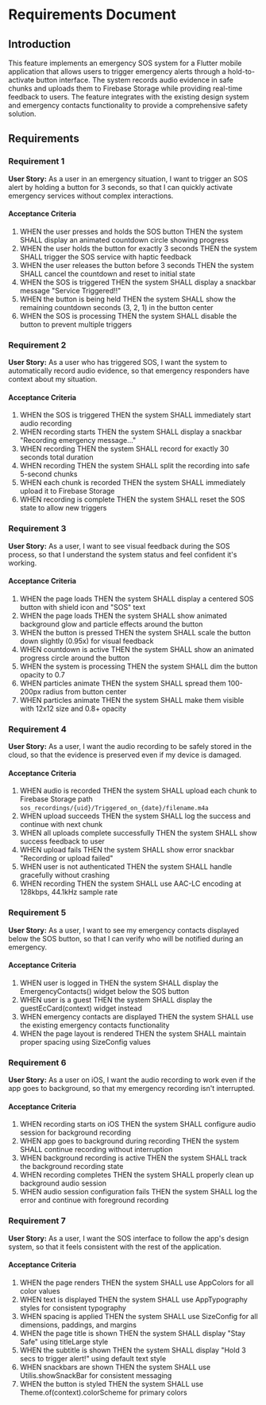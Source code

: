 # Requirements Document

## Introduction

This feature implements an emergency SOS system for a Flutter mobile application that allows users to trigger emergency alerts through a hold-to-activate button interface. The system records audio evidence in safe chunks and uploads them to Firebase Storage while providing real-time feedback to users. The feature integrates with the existing design system and emergency contacts functionality to provide a comprehensive safety solution.

## Requirements

### Requirement 1

**User Story:** As a user in an emergency situation, I want to trigger an SOS alert by holding a button for 3 seconds, so that I can quickly activate emergency services without complex interactions.

#### Acceptance Criteria

1. WHEN the user presses and holds the SOS button THEN the system SHALL display an animated countdown circle showing progress
2. WHEN the user holds the button for exactly 3 seconds THEN the system SHALL trigger the SOS service with haptic feedback
3. WHEN the user releases the button before 3 seconds THEN the system SHALL cancel the countdown and reset to initial state
4. WHEN the SOS is triggered THEN the system SHALL display a snackbar message "Service Triggered!!"
5. WHEN the button is being held THEN the system SHALL show the remaining countdown seconds (3, 2, 1) in the button center
6. WHEN the SOS is processing THEN the system SHALL disable the button to prevent multiple triggers

### Requirement 2

**User Story:** As a user who has triggered SOS, I want the system to automatically record audio evidence, so that emergency responders have context about my situation.

#### Acceptance Criteria

1. WHEN the SOS is triggered THEN the system SHALL immediately start audio recording
2. WHEN recording starts THEN the system SHALL display a snackbar "Recording emergency message..."
3. WHEN recording THEN the system SHALL record for exactly 30 seconds total duration
4. WHEN recording THEN the system SHALL split the recording into safe 5-second chunks
5. WHEN each chunk is recorded THEN the system SHALL immediately upload it to Firebase Storage
6. WHEN recording is complete THEN the system SHALL reset the SOS state to allow new triggers

### Requirement 3

**User Story:** As a user, I want to see visual feedback during the SOS process, so that I understand the system status and feel confident it's working.

#### Acceptance Criteria

1. WHEN the page loads THEN the system SHALL display a centered SOS button with shield icon and "SOS" text
2. WHEN the page loads THEN the system SHALL show animated background glow and particle effects around the button
3. WHEN the button is pressed THEN the system SHALL scale the button down slightly (0.95x) for visual feedback
4. WHEN countdown is active THEN the system SHALL show an animated progress circle around the button
5. WHEN the system is processing THEN the system SHALL dim the button opacity to 0.7
6. WHEN particles animate THEN the system SHALL spread them 100-200px radius from button center
7. WHEN particles animate THEN the system SHALL make them visible with 12x12 size and 0.8+ opacity

### Requirement 4

**User Story:** As a user, I want the audio recording to be safely stored in the cloud, so that the evidence is preserved even if my device is damaged.

#### Acceptance Criteria

1. WHEN audio is recorded THEN the system SHALL upload each chunk to Firebase Storage path `sos_recordings/{uid}/Triggered_on_{date}/filename.m4a`
2. WHEN upload succeeds THEN the system SHALL log the success and continue with next chunk
3. WHEN all uploads complete successfully THEN the system SHALL show success feedback to user
4. WHEN upload fails THEN the system SHALL show error snackbar "Recording or upload failed"
5. WHEN user is not authenticated THEN the system SHALL handle gracefully without crashing
6. WHEN recording THEN the system SHALL use AAC-LC encoding at 128kbps, 44.1kHz sample rate

### Requirement 5

**User Story:** As a user, I want to see my emergency contacts displayed below the SOS button, so that I can verify who will be notified during an emergency.

#### Acceptance Criteria

1. WHEN user is logged in THEN the system SHALL display the EmergencyContacts() widget below the SOS button
2. WHEN user is a guest THEN the system SHALL display the guestEcCard(context) widget instead
3. WHEN emergency contacts are displayed THEN the system SHALL use the existing emergency contacts functionality
4. WHEN the page layout is rendered THEN the system SHALL maintain proper spacing using SizeConfig values

### Requirement 6

**User Story:** As a user on iOS, I want the audio recording to work even if the app goes to background, so that my emergency recording isn't interrupted.

#### Acceptance Criteria

1. WHEN recording starts on iOS THEN the system SHALL configure audio session for background recording
2. WHEN app goes to background during recording THEN the system SHALL continue recording without interruption
3. WHEN background recording is active THEN the system SHALL track the background recording state
4. WHEN recording completes THEN the system SHALL properly clean up background audio session
5. WHEN audio session configuration fails THEN the system SHALL log the error and continue with foreground recording

### Requirement 7

**User Story:** As a user, I want the SOS interface to follow the app's design system, so that it feels consistent with the rest of the application.

#### Acceptance Criteria

1. WHEN the page renders THEN the system SHALL use AppColors for all color values
2. WHEN text is displayed THEN the system SHALL use AppTypography styles for consistent typography
3. WHEN spacing is applied THEN the system SHALL use SizeConfig for all dimensions, paddings, and margins
4. WHEN the page title is shown THEN the system SHALL display "Stay Safe" using titleLarge style
5. WHEN the subtitle is shown THEN the system SHALL display "Hold 3 secs to trigger alert!" using default text style
6. WHEN snackbars are shown THEN the system SHALL use Utilis.showSnackBar for consistent messaging
7. WHEN the button is styled THEN the system SHALL use Theme.of(context).colorScheme for primary colors